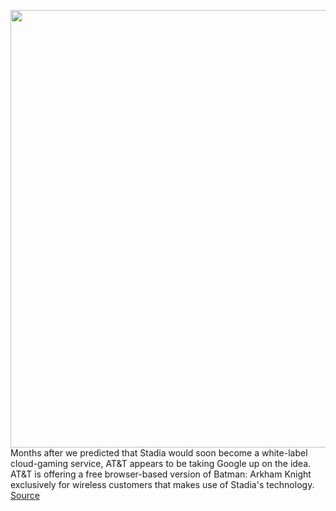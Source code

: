 <img src='https://cdn.vox-cdn.com/thumbor/YunsWdiOgyiVFT6aHskNaZT9_sk=/0x0:1920x1080/1200x800/filters:focal(807x387:1113x693)/cdn.vox-cdn.com/uploads/chorus_image/image/70027947/533ca3dcc5607.0.0.jpg' width='700px' /><br/>
Months after we predicted that Stadia would soon become a white-label cloud-gaming service, AT&T appears to be taking Google up on the idea. AT&T is offering a free browser-based version of Batman: Arkham Knight exclusively for wireless customers that makes use of Stadia's technology.
<a href='https://www.theverge.com/2021/10/21/22738550/arkham-knight-google-stadia-att'> Source <a/>